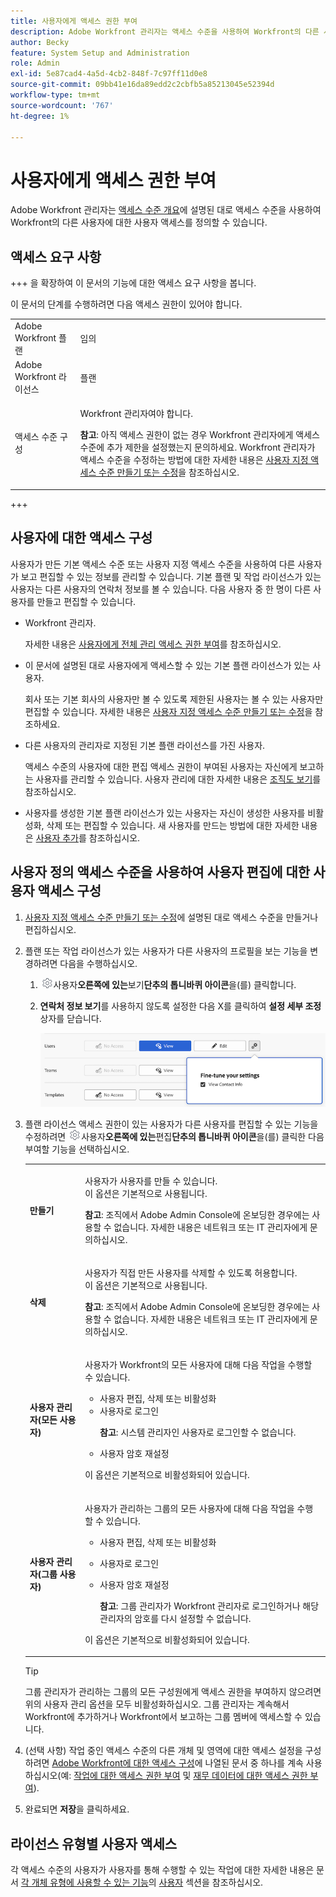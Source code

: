 ```yaml
---
title: 사용자에게 액세스 권한 부여
description: Adobe Workfront 관리자는 액세스 수준을 사용하여 Workfront의 다른 사용자에 대한 사용자 액세스 권한을 정의할 수 있습니다.
author: Becky
feature: System Setup and Administration
role: Admin
exl-id: 5e87cad4-4a5d-4cb2-848f-7c97ff11d0e8
source-git-commit: 09bb41e16da89edd2c2cbfb5a85213045e52394d
workflow-type: tm+mt
source-wordcount: '767'
ht-degree: 1%

---
```



# 사용자에게 액세스 권한 부여

Adobe Workfront 관리자는 [액세스 수준 개요](../../../administration-and-setup/add-users/access-levels-and-object-permissions/access-levels-overview.md)에 설명된 대로 액세스 수준을 사용하여 Workfront의 다른 사용자에 대한 사용자 액세스를 정의할 수 있습니다.

## 액세스 요구 사항

+++ 을 확장하여 이 문서의 기능에 대한 액세스 요구 사항을 봅니다.

이 문서의 단계를 수행하려면 다음 액세스 권한이 있어야 합니다.

<table style="table-layout:auto"> 
 <col> 
 <col> 
 <tbody> 
  <tr> 
   <td role="rowheader">Adobe Workfront 플랜</td> 
   <td>임의</td> 
  </tr> 
  <tr> 
   <td role="rowheader">Adobe Workfront 라이선스</td> 
   <td>플랜</td> 
  </tr> 
  <tr> 
   <td role="rowheader">액세스 수준 구성</td> 
   <td> <p>Workfront 관리자여야 합니다.</p> <p><b>참고</b>: 아직 액세스 권한이 없는 경우 Workfront 관리자에게 액세스 수준에 추가 제한을 설정했는지 문의하세요. Workfront 관리자가 액세스 수준을 수정하는 방법에 대한 자세한 내용은 <a href="../../../administration-and-setup/add-users/configure-and-grant-access/create-modify-access-levels.md" class="MCXref xref" data-mc-variable-override="">사용자 지정 액세스 수준 만들기 또는 수정</a>을 참조하십시오.</p> </td> 
  </tr> 
 </tbody> 
</table>

+++

## 사용자에 대한 액세스 구성

사용자가 만든 기본 액세스 수준 또는 사용자 지정 액세스 수준을 사용하여 다른 사용자가 보고 편집할 수 있는 정보를 관리할 수 있습니다. 기본 플랜 및 작업 라이선스가 있는 사용자는 다른 사용자의 연락처 정보를 볼 수 있습니다. 다음 사용자 중 한 명이 다른 사용자를 만들고 편집할 수 있습니다.

* Workfront 관리자.

  자세한 내용은 [사용자에게 전체 관리 액세스 권한 부여](../../../administration-and-setup/add-users/configure-and-grant-access/grant-a-user-full-administrative-access.md)를 참조하십시오.

* 이 문서에 설명된 대로 사용자에게 액세스할 수 있는 기본 플랜 라이선스가 있는 사용자.

  회사 또는 기본 회사의 사용자만 볼 수 있도록 제한된 사용자는 볼 수 있는 사용자만 편집할 수 있습니다. 자세한 내용은 [사용자 지정 액세스 수준 만들기 또는 수정](../../../administration-and-setup/add-users/configure-and-grant-access/create-modify-access-levels.md)을 참조하세요.

* 다른 사용자의 관리자로 지정된 기본 플랜 라이선스를 가진 사용자.

  액세스 수준의 사용자에 대한 편집 액세스 권한이 부여된 사용자는 자신에게 보고하는 사용자를 관리할 수 있습니다. 사용자 관리에 대한 자세한 내용은 [조직도 보기](../../../people-teams-and-groups/work-directly-with-others/view-the-org-chart.md)를 참조하십시오.

* 사용자를 생성한 기본 플랜 라이선스가 있는 사용자는 자신이 생성한 사용자를 비활성화, 삭제 또는 편집할 수 있습니다. 새 사용자를 만드는 방법에 대한 자세한 내용은 [사용자 추가](../../../administration-and-setup/add-users/create-and-manage-users/add-users.md)를 참조하십시오.

## 사용자 정의 액세스 수준을 사용하여 사용자 편집에 대한 사용자 액세스 구성

1. [사용자 지정 액세스 수준 만들기 또는 수정](../../../administration-and-setup/add-users/configure-and-grant-access/create-modify-access-levels.md)에 설명된 대로 액세스 수준을 만들거나 편집하십시오.
1. 플랜 또는 작업 라이선스가 있는 사용자가 다른 사용자의 프로필을 보는 기능을 변경하려면 다음을 수행하십시오.

   1. ![](assets/gear-icon-settings.png)사용자&#x200B;**오른쪽에 있는**&#x200B;보기&#x200B;**단추의 톱니바퀴 아이콘**&#x200B;을(를) 클릭합니다.

   1. **연락처 정보 보기**&#x200B;를 사용하지 않도록 설정한 다음 X를 클릭하여 **설정 세부 조정** 상자를 닫습니다.

      ![사용자 설정 미세 조정](assets/fine-tune-users.png)

1. 플랜 라이선스 액세스 권한이 있는 사용자가 다른 사용자를 편집할 수 있는 기능을 수정하려면 ![](assets/gear-icon-settings.png)사용자&#x200B;**오른쪽에 있는**&#x200B;편집&#x200B;**단추의 톱니바퀴 아이콘**&#x200B;을(를) 클릭한 다음 부여할 기능을 선택하십시오.

   <table style="table-layout:auto"> 
    <col> 
    <col> 
    <tbody> 
     <tr> 
      <td role="rowheader"><strong>만들기</strong> </td> 
      <td> <p>사용자가 사용자를 만들 수 있습니다.<br>이 옵션은 기본적으로 사용됩니다.</p> 
     <p><b>참고</b>: 조직에서 Adobe Admin Console에 온보딩한 경우에는 사용할 수 없습니다. 자세한 내용은 네트워크 또는 IT 관리자에게 문의하십시오.</p>
        </td>  
     </tr> 
     <tr> 
      <td role="rowheader"><strong>삭제</strong> </td> 
      <td> <p> 사용자가 직접 만든 사용자를 삭제할 수 있도록 허용합니다.<br>이 옵션은 기본적으로 사용됩니다.</p> <p><b>참고</b>: 조직에서 Adobe Admin Console에 온보딩한 경우에는 사용할 수 없습니다. 자세한 내용은 네트워크 또는 IT 관리자에게 문의하십시오.</p> </td> 
     </tr> 
     <tr> 
      <td role="rowheader"><strong>사용자 관리자(모든 사용자)</strong> </td> 
      <td> <p>사용자가 Workfront의 모든 사용자에 대해 다음 작업을 수행할 수 있습니다.</p> 
       <ul> 
        <li>사용자 편집, 삭제 또는 비활성화</li> 
        <li>사용자로 로그인<p><b>참고</b>: 시스템 관리자인 사용자로 로그인할 수 없습니다.</p></li> 
        <li>사용자 암호 재설정</li> 
       </ul> <p>이 옵션은 기본적으로 비활성화되어 있습니다.</p> </td> 
     </tr> 
     <tr> 
      <td role="rowheader"><strong>사용자 관리자(그룹 사용자)</strong> </td> 
      <td> <p>사용자가 관리하는 그룹의 모든 사용자에 대해 다음 작업을 수행할 수 있습니다. 
        <ul>
         <li><p>사용자 편집, 삭제 또는 비활성화</p></li>
         <li>사용자로 로그인</li>
         <li><p>사용자 암호 재설정</p><p><b>참고</b>: 그룹 관리자가 Workfront 관리자로 로그인하거나 해당 관리자의 암호를 다시 설정할 수 없습니다.</p></li>
        </ul><p>이 옵션은 기본적으로 비활성화되어 있습니다.</p></p> </td> 
     </tr> 
    </tbody> 
   </table>

   >[!TIP]
   >
   >그룹 관리자가 관리하는 그룹의 모든 구성원에게 액세스 권한을 부여하지 않으려면 위의 사용자 관리 옵션을 모두 비활성화하십시오. 그룹 관리자는 계속해서 Workfront에 추가하거나 Workfront에서 보고하는 그룹 멤버에 액세스할 수 있습니다.

1. (선택 사항) 작업 중인 액세스 수준의 다른 개체 및 영역에 대한 액세스 설정을 구성하려면 [Adobe Workfront에 대한 액세스 구성](../../../administration-and-setup/add-users/configure-and-grant-access/configure-access.md)에 나열된 문서 중 하나를 계속 사용하십시오(예: [작업에 대한 액세스 권한 부여](../../../administration-and-setup/add-users/configure-and-grant-access/grant-access-tasks.md) 및 [재무 데이터에 대한 액세스 권한 부여](../../../administration-and-setup/add-users/configure-and-grant-access/grant-access-financial.md)).
1. 완료되면 **저장**&#x200B;을 클릭하세요.

## 라이선스 유형별 사용자 액세스

각 액세스 수준의 사용자가 사용자를 통해 수행할 수 있는 작업에 대한 자세한 내용은 문서 [각 개체 유형에 사용할 수 있는 기능](../../../administration-and-setup/add-users/access-levels-and-object-permissions/functionality-available-for-each-object-type.md#users)의 [사용자](../../../administration-and-setup/add-users/access-levels-and-object-permissions/functionality-available-for-each-object-type.md) 섹션을 참조하십시오.
